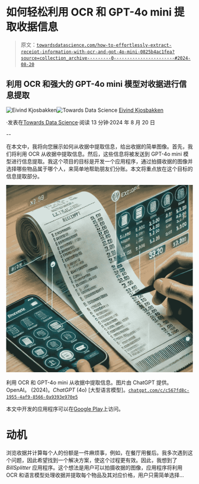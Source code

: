 # 如何轻松利用 OCR 和 GPT-4o mini 提取收据信息

> 原文：[`towardsdatascience.com/how-to-effortlessly-extract-receipt-information-with-ocr-and-gpt-4o-mini-0825b4ac1fea?source=collection_archive---------0-----------------------#2024-08-20`](https://towardsdatascience.com/how-to-effortlessly-extract-receipt-information-with-ocr-and-gpt-4o-mini-0825b4ac1fea?source=collection_archive---------0-----------------------#2024-08-20)

## 利用 OCR 和强大的 GPT-4o mini 模型对收据进行信息提取

[](https://oieivind.medium.com/?source=post_page---byline--0825b4ac1fea--------------------------------)![Eivind Kjosbakken](https://oieivind.medium.com/?source=post_page---byline--0825b4ac1fea--------------------------------)[](https://towardsdatascience.com/?source=post_page---byline--0825b4ac1fea--------------------------------)![Towards Data Science](https://towardsdatascience.com/?source=post_page---byline--0825b4ac1fea--------------------------------) [Eivind Kjosbakken](https://oieivind.medium.com/?source=post_page---byline--0825b4ac1fea--------------------------------)

·发表在[Towards Data Science](https://towardsdatascience.com/?source=post_page---byline--0825b4ac1fea--------------------------------)·阅读 13 分钟·2024 年 8 月 20 日

--

在本文中，我将向您展示如何从收据中提取信息，给出收据的简单图像。首先，我们将利用 OCR 从收据中提取信息。然后，这些信息将被发送到 GPT-4o mini 模型进行信息提取。我这个项目的目标是开发一个应用程序，通过拍摄收据的图像并选择哪些物品属于哪个人，来简单地帮助朋友们分账。本文将重点放在这个目标的信息提取部分。

![](img/613edd83a8fe89e7392ac149842728e1.png)

利用 OCR 和 GPT-4o mini 从收据中提取信息。图片由 ChatGPT 提供。OpenAI。 (2024)。*ChatGPT* (4o) [大型语言模型]。[`chatgpt.com/c/c567fd8c-1955-4af9-8566-0a9393e970e5`](https://chatgpt.com/c/c567fd8c-1955-4af9-8566-0a9393e970e5)

本文中开发的应用程序可以在[Google Play](https://play.google.com/store/apps/details?id=com.billsplitt)上访问。

# 动机

浏览收据并计算每个人的份额是一件麻烦事，例如，在餐厅用餐后。我多次遇到这个问题，因此希望找到一个解决方案，使这个过程更有效。因此，我想到了 *BillSplitter* 应用程序。这个想法是用户可以拍摄收据的图像，应用程序将利用 OCR 和语言模型处理收据并提取每个物品及其对应价格，用户只需简单选择...
